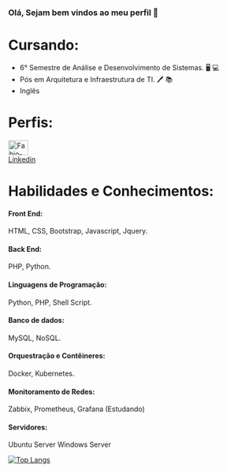 ### Olá, Sejam bem vindos ao meu perfil 👋


# Cursando:

* 6° Semestre de Análise e Desenvolvimento de Sistemas. 🖥️ 💻<br />
* Pós em Arquitetura e Infraestrutura de TI.  🖊️ 📚<br /> 
* Inglês

# Perfis:
<a href="https://www.linkedin.com/in/fabiopintoapt/" target="_blank">
<img align="center" alt="Fabio-Linkedin" height="30" width="40" src="https://cdn.jsdelivr.net/gh/devicons/devicon/icons/linkedin/linkedin-original.svg"><br />
Linkedin
</a> <br />

# Habilidades e Conhecimentos:

#### Front End:
HTML, CSS, Bootstrap, Javascript, Jquery.
#### Back End:
PHP, Python.
####  Linguagens de Programação:
Python, PHP, Shell Script.
#### Banco de dados:
MySQL, NoSQL.
#### Orquestração e Contêineres:
Docker, Kubernetes.
#### Monitoramento de Redes:
Zabbix, Prometheus, Grafana (Estudando)
#### Servidores: 
Ubuntu Server
Windows Server


[![Top Langs](https://github-readme-stats.vercel.app/api/top-langs/?username=anuraghazra)](https://github.com/fab1opinto/github-readme-stats)





<!--
**fab1opinto/fab1opinto** is a ✨ _special_ ✨ repository because its `README.md` (this file) appears on your GitHub profile.

Here are some ideas to get you started:

- 🔭 I’m currently working on ...
- 🌱 I’m currently learning ...
- 👯 I’m looking to collaborate on ...
- 🤔 I’m looking for help with ...
- 💬 Ask me about ...
- 📫 How to reach me: ...
- 😄 Pronouns: ...
- ⚡ Fun fact: ...
-->
